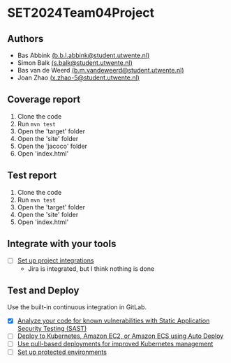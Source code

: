 # SET2024Team04Project

## Authors
- Bas Abbink [(b.b.l.abbink@student.utwente.nl)](b.b.l.abbink@student.utwente.nl)
- Simon Balk [(s.balk@student.utwente.nl)](s.balk@student.utwente.nl)
- Bas van de Weerd [(b.m.vandeweerd@student.utwente.nl)](b.m.vandeweerd@student.utwente.nl)
- Joan Zhao [(x.zhao-5@student.utwente.nl)](x.zhao-5@student.utwente.nl)

## Coverage report
1. Clone the code 
2. Run `mvn test`
3. Open the 'target' folder 
4. Open the 'site' folder
5. Open the 'jacoco' folder
6. Open 'index.html'

## Test report
1. Clone the code
2. Run `mvn test`
3. Open the 'target' folder
4. Open the 'site' folder
6. Open 'index.html'

## Integrate with your tools

- [ ] [Set up project integrations](https://gitlab.utwente.nl/p4/set2024team04project/-/settings/integrations)
  - Jira is integrated, but I think nothing is done 

## Test and Deploy
Use the built-in continuous integration in GitLab.
- [x] [Analyze your code for known vulnerabilities with Static Application Security Testing (SAST)](https://docs.gitlab.com/ee/user/application_security/sast/)
- [ ] [Deploy to Kubernetes, Amazon EC2, or Amazon ECS using Auto Deploy](https://docs.gitlab.com/ee/topics/autodevops/requirements.html)
- [ ] [Use pull-based deployments for improved Kubernetes management](https://docs.gitlab.com/ee/user/clusters/agent/)
- [ ] [Set up protected environments](https://docs.gitlab.com/ee/ci/environments/protected_environments.html)
